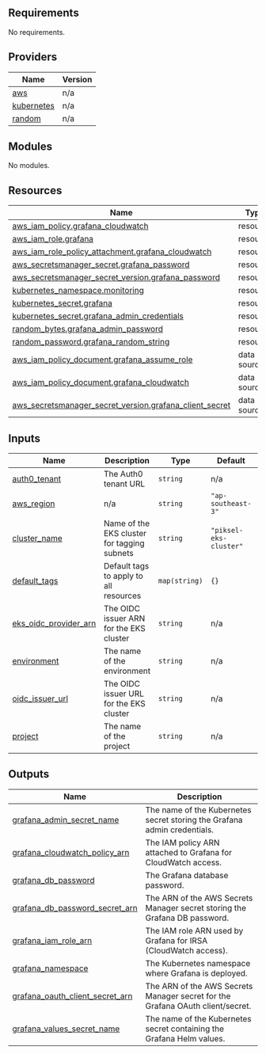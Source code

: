 <!-- BEGIN_TF_DOCS -->
## Requirements

No requirements.

## Providers

| Name | Version |
|------|---------|
| <a name="provider_aws"></a> [aws](#provider\_aws) | n/a |
| <a name="provider_kubernetes"></a> [kubernetes](#provider\_kubernetes) | n/a |
| <a name="provider_random"></a> [random](#provider\_random) | n/a |

## Modules

No modules.

## Resources

| Name | Type |
|------|------|
| [aws_iam_policy.grafana_cloudwatch](https://registry.terraform.io/providers/hashicorp/aws/latest/docs/resources/iam_policy) | resource |
| [aws_iam_role.grafana](https://registry.terraform.io/providers/hashicorp/aws/latest/docs/resources/iam_role) | resource |
| [aws_iam_role_policy_attachment.grafana_cloudwatch](https://registry.terraform.io/providers/hashicorp/aws/latest/docs/resources/iam_role_policy_attachment) | resource |
| [aws_secretsmanager_secret.grafana_password](https://registry.terraform.io/providers/hashicorp/aws/latest/docs/resources/secretsmanager_secret) | resource |
| [aws_secretsmanager_secret_version.grafana_password](https://registry.terraform.io/providers/hashicorp/aws/latest/docs/resources/secretsmanager_secret_version) | resource |
| [kubernetes_namespace.monitoring](https://registry.terraform.io/providers/hashicorp/kubernetes/latest/docs/resources/namespace) | resource |
| [kubernetes_secret.grafana](https://registry.terraform.io/providers/hashicorp/kubernetes/latest/docs/resources/secret) | resource |
| [kubernetes_secret.grafana_admin_credentials](https://registry.terraform.io/providers/hashicorp/kubernetes/latest/docs/resources/secret) | resource |
| [random_bytes.grafana_admin_password](https://registry.terraform.io/providers/hashicorp/random/latest/docs/resources/bytes) | resource |
| [random_password.grafana_random_string](https://registry.terraform.io/providers/hashicorp/random/latest/docs/resources/password) | resource |
| [aws_iam_policy_document.grafana_assume_role](https://registry.terraform.io/providers/hashicorp/aws/latest/docs/data-sources/iam_policy_document) | data source |
| [aws_iam_policy_document.grafana_cloudwatch](https://registry.terraform.io/providers/hashicorp/aws/latest/docs/data-sources/iam_policy_document) | data source |
| [aws_secretsmanager_secret_version.grafana_client_secret](https://registry.terraform.io/providers/hashicorp/aws/latest/docs/data-sources/secretsmanager_secret_version) | data source |

## Inputs

| Name | Description | Type | Default | Required |
|------|-------------|------|---------|:--------:|
| <a name="input_auth0_tenant"></a> [auth0\_tenant](#input\_auth0\_tenant) | The Auth0 tenant URL | `string` | n/a | yes |
| <a name="input_aws_region"></a> [aws\_region](#input\_aws\_region) | n/a | `string` | `"ap-southeast-3"` | no |
| <a name="input_cluster_name"></a> [cluster\_name](#input\_cluster\_name) | Name of the EKS cluster for tagging subnets | `string` | `"piksel-eks-cluster"` | no |
| <a name="input_default_tags"></a> [default\_tags](#input\_default\_tags) | Default tags to apply to all resources | `map(string)` | `{}` | no |
| <a name="input_eks_oidc_provider_arn"></a> [eks\_oidc\_provider\_arn](#input\_eks\_oidc\_provider\_arn) | The OIDC issuer ARN for the EKS cluster | `string` | n/a | yes |
| <a name="input_environment"></a> [environment](#input\_environment) | The name of the environment | `string` | n/a | yes |
| <a name="input_oidc_issuer_url"></a> [oidc\_issuer\_url](#input\_oidc\_issuer\_url) | The OIDC issuer URL for the EKS cluster | `string` | n/a | yes |
| <a name="input_project"></a> [project](#input\_project) | The name of the project | `string` | n/a | yes |

## Outputs

| Name | Description |
|------|-------------|
| <a name="output_grafana_admin_secret_name"></a> [grafana\_admin\_secret\_name](#output\_grafana\_admin\_secret\_name) | The name of the Kubernetes secret storing the Grafana admin credentials. |
| <a name="output_grafana_cloudwatch_policy_arn"></a> [grafana\_cloudwatch\_policy\_arn](#output\_grafana\_cloudwatch\_policy\_arn) | The IAM policy ARN attached to Grafana for CloudWatch access. |
| <a name="output_grafana_db_password"></a> [grafana\_db\_password](#output\_grafana\_db\_password) | The Grafana database password. |
| <a name="output_grafana_db_password_secret_arn"></a> [grafana\_db\_password\_secret\_arn](#output\_grafana\_db\_password\_secret\_arn) | The ARN of the AWS Secrets Manager secret storing the Grafana DB password. |
| <a name="output_grafana_iam_role_arn"></a> [grafana\_iam\_role\_arn](#output\_grafana\_iam\_role\_arn) | The IAM role ARN used by Grafana for IRSA (CloudWatch access). |
| <a name="output_grafana_namespace"></a> [grafana\_namespace](#output\_grafana\_namespace) | The Kubernetes namespace where Grafana is deployed. |
| <a name="output_grafana_oauth_client_secret_arn"></a> [grafana\_oauth\_client\_secret\_arn](#output\_grafana\_oauth\_client\_secret\_arn) | The ARN of the AWS Secrets Manager secret for the Grafana OAuth client/secret. |
| <a name="output_grafana_values_secret_name"></a> [grafana\_values\_secret\_name](#output\_grafana\_values\_secret\_name) | The name of the Kubernetes secret containing the Grafana Helm values. |
<!-- END_TF_DOCS -->
